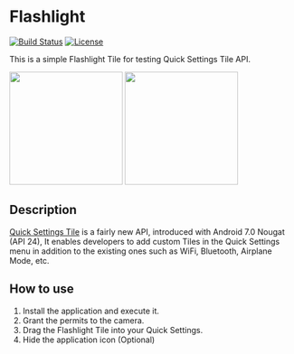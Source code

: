 # Flashlight

[![Build Status](https://travis-ci.org/afollestad/material-dialogs.svg)](https://travis-ci.org/afollestad/material-dialogs)
[![License](https://img.shields.io/badge/License-Apache%202.0-blue.svg)](https://opensource.org/licenses/Apache-2.0)

This is a simple Flashlight Tile for testing Quick Settings Tile API.

<div float="left">

  <img src="https://raw.githubusercontent.com/pjdepractica/flashlight-tile/master/screenshots/Screenshot_20180819-120529.png" alt="" data-canonical-src="https://raw.githubusercontent.com/pjdepractica/flashlight-tile/master/screenshots/Screenshot_20180819-120529.png" width="200" height="auto" float="left" />

  <img src="https://raw.githubusercontent.com/pjdepractica/flashlight-tile/master/screenshots/Screenshot_20180819-120548.png" alt="" data-canonical-src="https://raw.githubusercontent.com/pjdepractica/flashlight-tile/master/screenshots/Screenshot_20180819-120548.png" width="200" height="auto" float="left" />

</div>

## Description

[Quick Settings Tile](https://developer.android.com/reference/android/service/quicksettings/Tile.html) is a fairly new API, introduced with Android 7.0 Nougat (API 24), It enables developers to add custom Tiles in the Quick Settings menu in addition to the existing ones such as WiFi, Bluetooth, Airplane Mode, etc.


## How to use

1. Install the application and execute it.
2. Grant the permits to the camera.
3. Drag the Flashlight Tile into your Quick Settings.
4. Hide the application icon (Optional)
